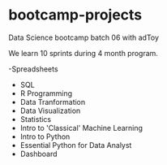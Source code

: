 # bootcamp-projects
Data Science bootcamp batch 06 with adToy

We learn 10 sprints during 4 month program.

-Spreadsheets
- SQL
- R Programming
- Data Tranformation
- Data Visualization
- Statistics
- Intro to 'Classical' Machine Learning
- Intro to Python
- Essential Python for Data Analyst
- Dashboard
